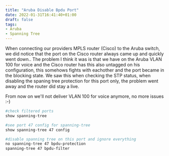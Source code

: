 ```yaml
---
title: "Aruba Disable Bpdu Port"
date: 2022-01-31T16:41:40+01:00
draft: false
tags:
- Aruba
- Spanning Tree
---
```


When connecting our providers MPLS router (Cisco) to the Aruba switch, we did notice that the port on the Cisco router always came up and quickly went down..
The problem I think it was is that we have on the Aruba VLAN 100 for voice and the Cisco router has this also untagged on his configuration, this somehows fights
with eachother and the port became in the blocking state. We saw this when checking the STP status, when disabling the spaning tree protection for this port only,
the problem went away and the router did stay a live. 

From now on we'll not deliver VLAN 100 for voice anymore, no more issues :-)

```bash
#check filtered ports
show spanning-tree 

#see port 47 config for spanning-tree
show spanning-tree 47 config

#disable spanning tree on this port and ignore everything
no spanning-tree 47 bpdu-protection
spanning-tree 47 bpdu-filter
```
